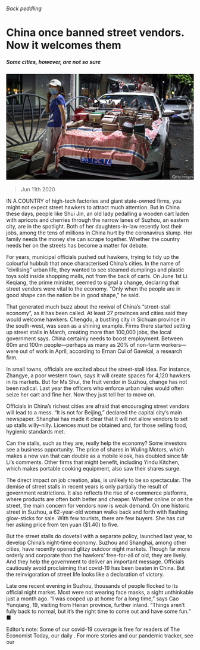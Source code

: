 ###### Back peddling

# China once banned street vendors. Now it welcomes them 

##### Some cities, however, are not so sure 

![image](images/20200613_CNP501.jpg) 

> Jun 11th 2020 

IN A COUNTRY of high-tech factories and giant state-owned firms, you might not expect street hawkers to attract much attention. But in China these days, people like Shui Jin, an old lady pedalling a wooden cart laden with apricots and cherries through the narrow lanes of Suzhou, an eastern city, are in the spotlight. Both of her daughters-in-law recently lost their jobs, among the tens of millions in China hurt by the coronavirus slump. Her family needs the money she can scrape together. Whether the country needs her on the streets has become a matter for debate.

For years, municipal officials pushed out hawkers, trying to tidy up the colourful hubbub that once characterised China’s cities. In the name of “civilising” urban life, they wanted to see steamed dumplings and plastic toys sold inside shopping malls, not from the back of carts. On June 1st Li Keqiang, the prime minister, seemed to signal a change, declaring that street vendors were vital to the economy. “Only when the people are in good shape can the nation be in good shape,” he said.


That generated much buzz about the revival of China’s “street-stall economy”, as it has been called. At least 27 provinces and cities said they would welcome hawkers. Chengdu, a bustling city in Sichuan province in the south-west, was seen as a shining example. Firms there started setting up street stalls in March, creating more than 100,000 jobs, the local government says. China certainly needs to boost employment. Between 60m and 100m people—perhaps as many as 20% of non-farm workers—were out of work in April, according to Ernan Cui of Gavekal, a research firm.

In small towns, officials are excited about the street-stall idea. For instance, Zhangye, a poor western town, says it will create spaces for 4,120 hawkers in its markets. But for Ms Shui, the fruit vendor in Suzhou, change has not been radical. Last year the officers who enforce urban rules would often seize her cart and fine her. Now they just tell her to move on.

Officials in China’s richest cities are afraid that encouraging street vendors will lead to a mess. “It is not for Beijing,” declared the capital city’s main newspaper. Shanghai has made it clear that it will not allow vendors to set up stalls willy-nilly. Licences must be obtained and, for those selling food, hygienic standards met.

Can the stalls, such as they are, really help the economy? Some investors see a business opportunity. The price of shares in Wuling Motors, which makes a new van that can double as a mobile kiosk, has doubled since Mr Li’s comments. Other firms that might benefit, including Yindu Kitchen, which makes portable cooking equipment, also saw their shares surge.

The direct impact on job creation, alas, is unlikely to be so spectacular. The demise of street stalls in recent years is only partially the result of government restrictions. It also reflects the rise of e-commerce platforms, where products are often both better and cheaper. Whether online or on the street, the main concern for vendors now is weak demand. On one historic street in Suzhou, a 62-year-old woman walks back and forth with flashing glow-sticks for sale. With few tourists, there are few buyers. She has cut her asking price from ten yuan ($1.40) to five.

But the street stalls do dovetail with a separate policy, launched last year, to develop China’s night-time economy. Suzhou and Shanghai, among other cities, have recently opened glitzy outdoor night markets. Though far more orderly and corporate than the hawkers’ free-for-all of old, they are lively. And they help the government to deliver an important message. Officials cautiously avoid proclaiming that covid-19 has been beaten in China. But the reinvigoration of street life looks like a declaration of victory.

Late one recent evening in Suzhou, thousands of people flocked to its official night market. Most were not wearing face masks, a sight unthinkable just a month ago. “I was cooped up at home for a long time,” says Cao Yunqiang, 19, visiting from Henan province, further inland. “Things aren’t fully back to normal, but it’s the right time to come out and have some fun.” ■

Editor’s note: Some of our covid-19 coverage is free for readers of The Economist Today, our daily . For more stories and our pandemic tracker, see our 

